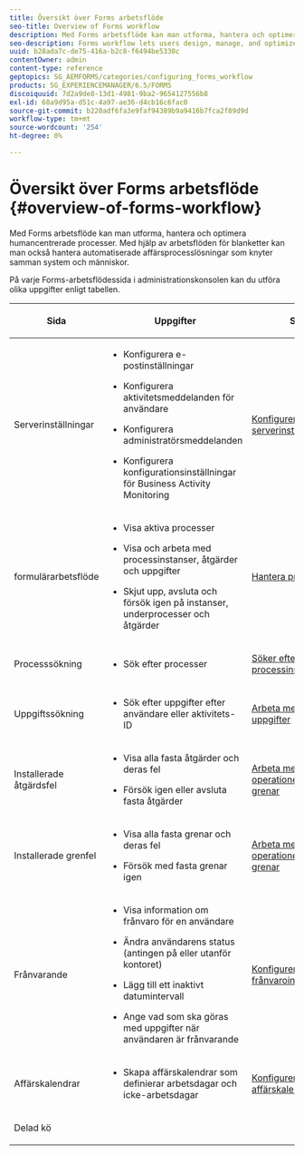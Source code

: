 ```yaml
---
title: Översikt över Forms arbetsflöde
seo-title: Overview of Forms workflow
description: Med Forms arbetsflöde kan man utforma, hantera och optimera humancentrerade processer. Med hjälp av arbetsflöden för blanketter kan man också hantera automatiserade affärsprocesslösningar som knyter samman system och människor.
seo-description: Forms workflow lets users design, manage, and optimize human-centric processes. Using forms workflow, users can also manage automated business-process applications that connect systems and people.
uuid: b28ada7c-de75-416a-b2c8-f6494be5330c
contentOwner: admin
content-type: reference
geptopics: SG_AEMFORMS/categories/configuring_forms_workflow
products: SG_EXPERIENCEMANAGER/6.5/FORMS
discoiquuid: 7d2a9de8-13d1-4981-9ba2-9654127556b8
exl-id: 68a9d95a-d51c-4a97-ae36-d4cb16c6fac0
source-git-commit: b220adf6fa3e9faf94389b9a9416b7fca2f89d9d
workflow-type: tm+mt
source-wordcount: '254'
ht-degree: 0%

---
```


# Översikt över Forms arbetsflöde {#overview-of-forms-workflow}

Med Forms arbetsflöde kan man utforma, hantera och optimera humancentrerade processer. Med hjälp av arbetsflöden för blanketter kan man också hantera automatiserade affärsprocesslösningar som knyter samman system och människor.

På varje Forms-arbetsflödessida i administrationskonsolen kan du utföra olika uppgifter enligt tabellen.

<table>
 <thead>
  <tr>
   <th><p>Sida</p></th>
   <th><p>Uppgifter</p></th>
   <th><p>Se</p></th>
  </tr>
 </thead>
 <tbody>
  <tr>
   <td><p>Serverinställningar</p></td>
   <td>
    <ul>
     <li><p>Konfigurera e-postinställningar</p></li>
     <li><p>Konfigurera aktivitetsmeddelanden för användare</p></li>
     <li><p>Konfigurera administratörsmeddelanden</p></li>
     <li><p>Konfigurera konfigurationsinställningar för Business Activity Monitoring </p></li>
    </ul></td>
   <td><p><a href="/help/forms/using/admin-help/configuring-server-settings.md#configuring-server-settings">Konfigurerar serverinställningar</a></p></td>
  </tr>
  <tr>
   <td><p>formulärarbetsflöde</p></td>
   <td>
    <ul>
     <li><p>Visa aktiva processer</p></li>
     <li><p>Visa och arbeta med processinstanser, åtgärder och uppgifter</p></li>
     <li><p>Skjut upp, avsluta och försök igen på instanser, underprocesser och åtgärder</p></li>
    </ul></td>
   <td><p><a href="/help/forms/using/admin-help/processes.md#managing-processes">Hantera processer</a></p></td>
  </tr>
  <tr>
   <td><p>Processsökning</p></td>
   <td>
    <ul>
     <li><p>Sök efter processer</p></li>
    </ul></td>
   <td><p><a href="/help/forms/using/admin-help/searching-process-instances.md#searching-for-process-instances">Söker efter processinstanser</a></p></td>
  </tr>
  <tr>
   <td><p>Uppgiftssökning</p></td>
   <td>
    <ul>
     <li><p>Sök efter uppgifter efter användare eller aktivitets-ID</p></li>
    </ul></td>
   <td><p><a href="/help/forms/using/admin-help/tasks.md#working-with-tasks">Arbeta med uppgifter</a></p></td>
  </tr>
  <tr>
   <td><p>Installerade åtgärdsfel</p></td>
   <td>
    <ul>
     <li><p>Visa alla fasta åtgärder och deras fel</p></li>
     <li><p>Försök igen eller avsluta fasta åtgärder</p></li>
    </ul></td>
   <td><p><a href="/help/forms/using/admin-help/stalled-operations-branches.md#working-with-stalled-operations-and-branches">Arbeta med fasta operationer och grenar</a></p></td>
  </tr>
  <tr>
   <td><p>Installerade grenfel</p></td>
   <td>
    <ul>
     <li><p>Visa alla fasta grenar och deras fel</p></li>
     <li><p>Försök med fasta grenar igen</p></li>
    </ul></td>
   <td><p><a href="/help/forms/using/admin-help/stalled-operations-branches.md#working-with-stalled-operations-and-branches">Arbeta med fasta operationer och grenar</a></p></td>
  </tr>
  <tr>
   <td><p>Frånvarande</p></td>
   <td>
    <ul>
     <li><p>Visa information om frånvaro för en användare</p></li>
     <li><p>Ändra användarens status (antingen på eller utanför kontoret)</p></li>
     <li><p>Lägg till ett inaktivt datumintervall </p></li>
     <li><p>Ange vad som ska göras med uppgifter när användaren är frånvarande</p></li>
    </ul></td>
   <td><p><a href="/help/forms/using/admin-help/configuring-out-office-settings.md#configuring-out-of-office-settings">Konfigurerar frånvaroinställningar</a></p></td>
  </tr>
  <tr>
   <td><p>Affärskalendrar</p></td>
   <td>
    <ul>
     <li><p>Skapa affärskalendrar som definierar arbetsdagar och icke-arbetsdagar</p></li>
    </ul></td>
   <td><p><a href="/help/forms/using/admin-help/configuring-business-calendars.md#configuring-business-calendars">Konfigurera affärskalendrar</a></p></td>
  </tr>
  <tr>
   <td><p>Delad kö</p></td>
   <td><p></p></td>
   <td><p></p></td>
  </tr>
 </tbody>
</table>
